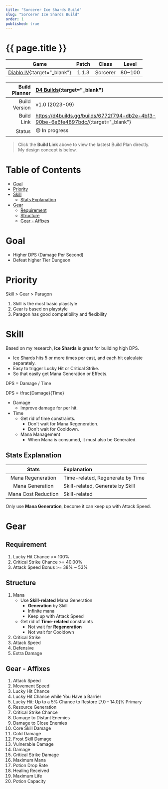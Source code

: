```yaml
---
title: "Sorcerer Ice Shards Build"
slug: "Sorcerer Ice Shards Build"
order: 1
published: true
---
```


# {{ page.title }} <!-- omit from toc -->

|                             Game                             | Patch |  Class   | Level  |
| :----------------------------------------------------------: | :---: | :------: | :----: |
| [Diablo IV](https://diablo4.blizzard.com/){:target="_blank"} | 1.1.3 | Sorcerer | 80~100 |

| Build Planner | [D4 Builds](https://d4builds.gg/){:target="_blank"}                                  |
| ------------: | :----------------------------------------------------------------------------------- |
| Build Version | v1.0 (2023-09)                                                                       |
|    Build Link | <https://d4builds.gg/builds/6772f794-db2e-4bf3-90be-6e6fe4897bdc/>{:target="_blank"} |
|        Status | 🟡 In progress                                                                        |

> Click the **Build Link** above to view the lastest Build Plan directly.  
> My design concept is below.

# Table of Contents <!-- omit from toc -->
- [Goal](#goal)
- [Priority](#priority)
- [Skill](#skill)
  - [Stats Explanation](#stats-explanation)
- [Gear](#gear)
  - [Requirement](#requirement)
  - [Structure](#structure)
  - [Gear - Affixes](#gear---affixes)

# Goal
- Higher DPS (Damage Per Second)
- Defeat higher Tier Dungeon

# Priority
Skill > Gear > Paragon
1. Skill is the most basic playstyle
2. Gear is based on playstyle
3. Paragon has good compatibility and flexibility

# Skill
Based on my research, **Ice Shards** is great for building high DPS.
- Ice Shards hits 5 or more times per cast, and each hit calculate separately.
- Easy to trigger Lucky Hit or Critical Strike.
- So that easily get Mana Generation or Effects.

DPS = Damage / Time  

DPS = \frac{Damage}{Time}

- Damage
  - Improve damage for per hit.
- Time
  - Get rid of time constraints.
    - Don't wait for Mana Regeneration.
    - Don't wait for Cooldown.
  - Mana Management
    - When Mana is consumed, it must also be Generated.

## Stats Explanation

|        Stats        | Explanation                      |
| :-----------------: | :------------------------------- |
|  Mana Regeneration  | Time-related, Regenerate by Time |
|   Mana Generation   | Skill-related, Generate by Skill |
| Mana Cost Reduction | Skill-related                    |

Only use **Mana Generation**, become it can keep up with Attack Speed.

# Gear

## Requirement
1. Lucky Hit Chance >= 100%
2. Critical Strike Chance >= 40.00%
3. Attack Speed Bonus >= 38% ~ 53%

## Structure
  1. Mana
     - Use **Skill-related** Mana Generation
       - **Generation** by Skill
       - Infinite mana
       - Keep up with Attack Speed
     - Get rid of **Time-related** constraints
       - Not wait for **Regeneration**
       - Not wait for Cooldown
  2. Critical Strike
  3. Attack Speed
  4. Defensive
  5. Extra Damage

## Gear - Affixes
1. Attack Speed
2. Movement Speed
3. Lucky Hit Chance
4. Lucky Hit Chance while You Have a Barrier
5. Lucky Hit: Up to a 5% Chance to Restore [7.0 - 14.0]% Primary
6. Resource Generation
7. Critical Strike Chance
8. Damage to Distant Enemies
9. Damage to Close Enemies
10. Core Skill Damage
11. Cold Damage
12. Frost Skill Damage
13. Vulnerable Damage
14. Damage
15. Critical Strike Damage
16. Maximum Mana
17. Potion Drop Rate
18. Healing Received
19. Maximum Life
20. Potion Capacity
